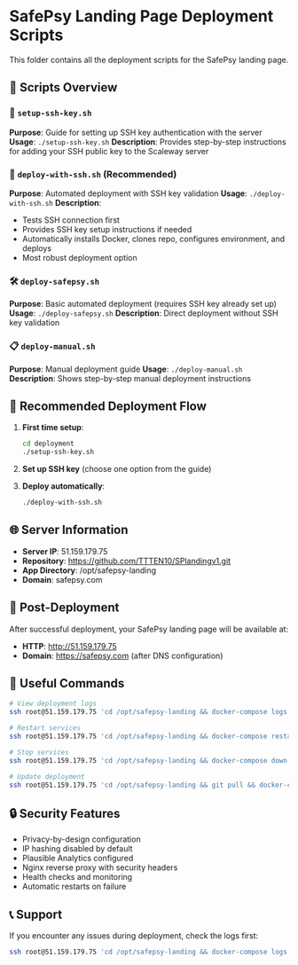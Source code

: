 # SafePsy Landing Page Deployment Scripts

This folder contains all the deployment scripts for the SafePsy landing page.

## 📁 Scripts Overview

### 🔑 `setup-ssh-key.sh`
**Purpose**: Guide for setting up SSH key authentication with the server
**Usage**: `./setup-ssh-key.sh`
**Description**: Provides step-by-step instructions for adding your SSH public key to the Scaleway server

### 🚀 `deploy-with-ssh.sh` (Recommended)
**Purpose**: Automated deployment with SSH key validation
**Usage**: `./deploy-with-ssh.sh`
**Description**: 
- Tests SSH connection first
- Provides SSH key setup instructions if needed
- Automatically installs Docker, clones repo, configures environment, and deploys
- Most robust deployment option

### 🛠️ `deploy-safepsy.sh`
**Purpose**: Basic automated deployment (requires SSH key already set up)
**Usage**: `./deploy-safepsy.sh`
**Description**: Direct deployment without SSH key validation

### 📋 `deploy-manual.sh`
**Purpose**: Manual deployment guide
**Usage**: `./deploy-manual.sh`
**Description**: Shows step-by-step manual deployment instructions

## 🎯 Recommended Deployment Flow

1. **First time setup**:
   ```bash
   cd deployment
   ./setup-ssh-key.sh
   ```

2. **Set up SSH key** (choose one option from the guide)

3. **Deploy automatically**:
   ```bash
   ./deploy-with-ssh.sh
   ```

## 🌐 Server Information

- **Server IP**: 51.159.179.75
- **Repository**: https://github.com/TTTEN10/SPlandingv1.git
- **App Directory**: /opt/safepsy-landing
- **Domain**: safepsy.com

## 🔧 Post-Deployment

After successful deployment, your SafePsy landing page will be available at:
- **HTTP**: http://51.159.179.75
- **Domain**: https://safepsy.com (after DNS configuration)

## 📝 Useful Commands

```bash
# View deployment logs
ssh root@51.159.179.75 'cd /opt/safepsy-landing && docker-compose logs -f'

# Restart services
ssh root@51.159.179.75 'cd /opt/safepsy-landing && docker-compose restart'

# Stop services
ssh root@51.159.179.75 'cd /opt/safepsy-landing && docker-compose down'

# Update deployment
ssh root@51.159.179.75 'cd /opt/safepsy-landing && git pull && docker-compose up --build -d'
```

## 🔒 Security Features

- Privacy-by-design configuration
- IP hashing disabled by default
- Plausible Analytics configured
- Nginx reverse proxy with security headers
- Health checks and monitoring
- Automatic restarts on failure

## 📞 Support

If you encounter any issues during deployment, check the logs first:
```bash
ssh root@51.159.179.75 'cd /opt/safepsy-landing && docker-compose logs'
```
